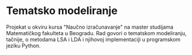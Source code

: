 # Tematsko modeliranje

Projekat u okviru kursa "Naučno izračunavanje" na master studijama Matematičkog fakulteta u Beogradu. Rad govori o tematskom modeliranju, tačnije, o metodama LSA i LDA i njihovoj implementaciji u programskom jeziku Python. 
